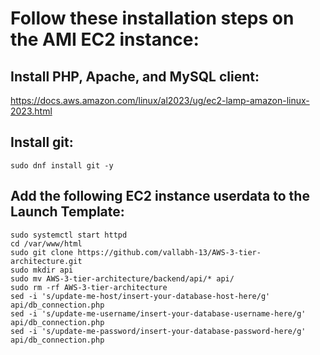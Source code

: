 # Follow these installation steps on the AMI EC2 instance:

## Install PHP, Apache, and MySQL client:
https://docs.aws.amazon.com/linux/al2023/ug/ec2-lamp-amazon-linux-2023.html

## Install git:
```
sudo dnf install git -y
```

## Add the following EC2 instance userdata to the Launch Template:

```
sudo systemctl start httpd
cd /var/www/html
sudo git clone https://github.com/vallabh-13/AWS-3-tier-architecture.git
sudo mkdir api
sudo mv AWS-3-tier-architecture/backend/api/* api/
sudo rm -rf AWS-3-tier-architecture
sed -i 's/update-me-host/insert-your-database-host-here/g' api/db_connection.php
sed -i 's/update-me-username/insert-your-database-username-here/g' api/db_connection.php
sed -i 's/update-me-password/insert-your-database-password-here/g' api/db_connection.php

```

